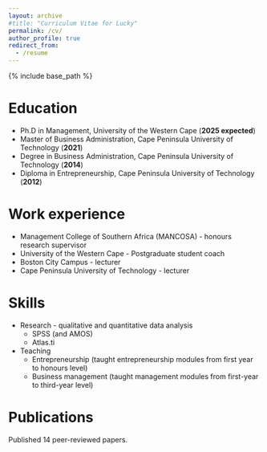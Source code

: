 ```yaml
---
layout: archive
#title: "Curriculum Vitae for Lucky"
permalink: /cv/
author_profile: true
redirect_from:
  - /resume
---
```


{% include base_path %}

Education
======
* Ph.D in Management, University of the Western Cape (__2025 expected__)
* Master of Business Administration, Cape Peninsula University of Technology (__2021__)
* Degree in Business Administration, Cape Peninsula University of Technology (__2014__)
* Diploma in Entrepreneurship, Cape Peninsula University of Technology (__2012__)

Work experience
======
* Management College of Southern Africa (MANCOSA) - honours research supervisor
* University of the Western Cape - Postgraduate student coach
* Boston City Campus - lecturer
* Cape Peninsula University of Technology - lecturer
  
Skills
======
* Research - qualitative and quantitative data analysis
  * SPSS (and AMOS)
  * Atlas.ti
* Teaching
  * Entrepreneurship (taught entrepreneurship modules from first year to honours level)
  * Business management (taught management modules from first-year to third-year level)

Publications
======
Published 14 peer-reviewed papers.
